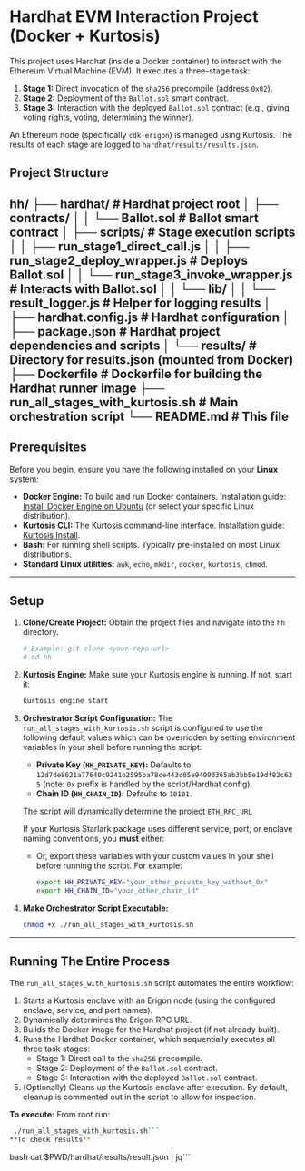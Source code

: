 # Hardhat EVM Interaction Project (Docker + Kurtosis)

This project uses Hardhat (inside a Docker container) to interact with the Ethereum Virtual Machine (EVM). It executes a three-stage task:

1.  **Stage 1:** Direct invocation of the `sha256` precompile (address `0x02`).
2.  **Stage 2:** Deployment of the `Ballot.sol` smart contract.
3.  **Stage 3:** Interaction with the deployed `Ballot.sol` contract (e.g., giving voting rights, voting, determining the winner).

An Ethereum node (specifically `cdk-erigon`) is managed using Kurtosis. The results of each stage are logged to `hardhat/results/results.json`.

## Project Structure

hh/
├── hardhat/                         # Hardhat project root
│   ├── contracts/
│   │   └── Ballot.sol               # Ballot smart contract
│   ├── scripts/                     # Stage execution scripts
│   │   ├── run_stage1_direct_call.js
│   │   ├── run_stage2_deploy_wrapper.js  # Deploys Ballot.sol
│   │   └── run_stage3_invoke_wrapper.js  # Interacts with Ballot.sol
│   │   └── lib/
│   │       └── result_logger.js     # Helper for logging results
│   ├── hardhat.config.js            # Hardhat configuration
│   ├── package.json                 # Hardhat project dependencies and scripts
│   └── results/                     # Directory for results.json (mounted from Docker)
├── Dockerfile                       # Dockerfile for building the Hardhat runner image
├── run_all_stages_with_kurtosis.sh  # Main orchestration script
└── README.md                        # This file
---
## Prerequisites

Before you begin, ensure you have the following installed on your **Linux** system:

* **Docker Engine:** To build and run Docker containers. Installation guide: [Install Docker Engine on Ubuntu](https://docs.docker.com/engine/install/ubuntu/) (or select your specific Linux distribution).
* **Kurtosis CLI:** The Kurtosis command-line interface. Installation guide: [Kurtosis Install](https://docs.kurtosis.com/install).
* **Bash:** For running shell scripts. Typically pre-installed on most Linux distributions.
* **Standard Linux utilities:** `awk`, `echo`, `mkdir`, `docker`, `kurtosis`, `chmod`.

---
## Setup

1.  **Clone/Create Project:**
    Obtain the project files and navigate into the `hh` directory.
    ```bash
    # Example: git clone <your-repo-url>
    # cd hh
    ```

2.  **Kurtosis Engine:**
    Make sure your Kurtosis engine is running. If not, start it:
    ```bash
    kurtosis engine start
    ```

3.  **Orchestrator Script Configuration:**
    The `run_all_stages_with_kurtosis.sh` script is configured to use the following default values which can be overridden by setting environment variables in your shell before running the script:
    * **Private Key (`HH_PRIVATE_KEY`):** Defaults to `12d7de8621a77640c9241b2595ba78ce443d05e94090365ab3bb5e19df82c625` (note: `0x` prefix is handled by the script/Hardhat config).
    * **Chain ID (`HH_CHAIN_ID`):** Defaults to `10101`.

    The script will dynamically determine the project `ETH_RPC_URL` 

    If your Kurtosis Starlark package uses different service, port, or enclave naming conventions, you **must** either:
    * Or, export these variables with your custom values in your shell before running the script. For example:
        ```bash
        export HH_PRIVATE_KEY="your_other_private_key_without_0x"
        export HH_CHAIN_ID="your_other_chain_id"
        ```

4.  **Make Orchestrator Script Executable:**
    ```bash
    chmod +x ./run_all_stages_with_kurtosis.sh
    ```

---
## Running The Entire Process

The `run_all_stages_with_kurtosis.sh` script automates the entire workflow:

1.  Starts a Kurtosis enclave with an Erigon node (using the configured enclave, service, and port names).
2.  Dynamically determines the Erigon RPC URL.
3.  Builds the Docker image for the Hardhat project (if not already built).
4.  Runs the Hardhat Docker container, which sequentially executes all three task stages:
    * Stage 1: Direct call to the `sha256` precompile.
    * Stage 2: Deployment of the `Ballot.sol` contract.
    * Stage 3: Interaction with the deployed `Ballot.sol` contract.
5.  (Optionally) Cleans up the Kurtosis enclave after execution. By default, cleanup is commented out in the script to allow for inspection.

**To execute:**
From root  run:
```bash
 ./run_all_stages_with_kurtosis.sh```
**To check results**
```
bash
cat $PWD/hardhat/results/result.json | jq```
